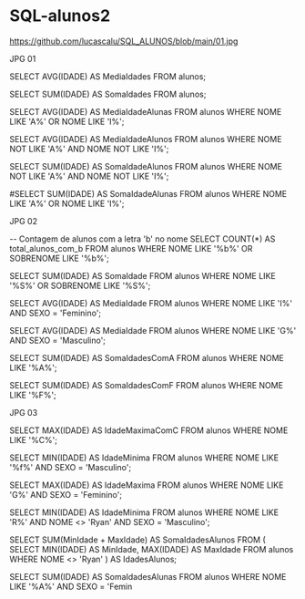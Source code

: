 # SQL-alunos2
https://github.com/lucascalu/SQL_ALUNOS/blob/main/01.jpg

JPG 01

SELECT AVG(IDADE) AS MediaIdades FROM alunos;

SELECT SUM(IDADE) AS SomaIdades FROM alunos;

SELECT AVG(IDADE) AS MediaIdadeAlunas FROM alunos WHERE NOME LIKE 'A%' OR NOME LIKE 'I%';

SELECT AVG(IDADE) AS MediaIdadeAlunos FROM alunos WHERE NOME NOT LIKE 'A%' AND NOME NOT LIKE 'I%';

SELECT SUM(IDADE) AS SomaIdadeAlunos FROM alunos WHERE NOME NOT LIKE 'A%' AND NOME NOT LIKE 'I%';

#SELECT SUM(IDADE) AS SomaIdadeAlunas FROM alunos WHERE NOME LIKE 'A%' OR NOME LIKE 'I%';

JPG 02

-- Contagem de alunos com a letra 'b' no nome SELECT COUNT(*) AS total_alunos_com_b FROM alunos WHERE NOME LIKE '%b%' OR SOBRENOME LIKE '%b%';

SELECT SUM(IDADE) AS SomaIdade FROM alunos WHERE NOME LIKE '%S%' OR SOBRENOME LIKE '%S%';

SELECT AVG(IDADE) AS MediaIdade FROM alunos WHERE NOME LIKE 'I%' AND SEXO = 'Feminino';

SELECT AVG(IDADE) AS MediaIdade FROM alunos WHERE NOME LIKE 'G%' AND SEXO = 'Masculino';

SELECT SUM(IDADE) AS SomaIdadesComA FROM alunos WHERE NOME LIKE '%A%';

SELECT SUM(IDADE) AS SomaIdadesComF FROM alunos WHERE NOME LIKE '%F%';



JPG 03

SELECT MAX(IDADE) AS IdadeMaximaComC FROM alunos WHERE NOME LIKE '%C%';

SELECT MIN(IDADE) AS IdadeMinima FROM alunos WHERE NOME LIKE '%f%' AND SEXO = 'Masculino';

SELECT MAX(IDADE) AS IdadeMaxima FROM alunos WHERE NOME LIKE 'G%' AND SEXO = 'Feminino';

SELECT MIN(IDADE) AS IdadeMinima FROM alunos WHERE NOME LIKE 'R%' AND NOME <> 'Ryan' AND SEXO = 'Masculino';

SELECT SUM(MinIdade + MaxIdade) AS SomaIdadesAlunos FROM ( SELECT MIN(IDADE) AS MinIdade, MAX(IDADE) AS MaxIdade FROM alunos WHERE NOME <> 'Ryan' ) AS IdadesAlunos;

SELECT SUM(IDADE) AS SomaIdadesAlunas FROM alunos WHERE NOME LIKE '%A%' AND SEXO = 'Femin
